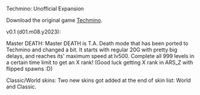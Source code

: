 Techmino: Unofficial Expansion


Download the original game [Techmino](https://github.com/26F-Studio/Techmino).

v0.1 (d01.m08.y2023):

Master DEATH: Master DEATH is T.A. Death mode that has been ported to Techmino and changed a bit. It starts with regular 20G with pretty big delays, and reaches its' maximum speed at lv500. Complete all 999 levels in a       certain time limit to get an X rank! (Good luck getting X rank in ARS_Z with flipped spawns :D)
    
Classic/World skins: Two new skins got added at the end of skin list: World and Classic.
